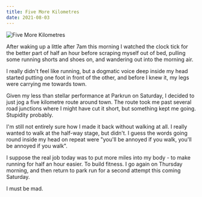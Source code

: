 ```yaml
---
title: Five More Kilometres
date: 2021-08-03
---
```


![Five More Kilometres](https://source.unsplash.com/7QCBakMyDCE/1600x900)

After waking up a little after 7am this morning I watched the clock tick for the better part of half an hour before scraping myself out of bed, pulling some running shorts and shoes on, and wandering out into the morning air.

I really didn't feel like running, but a dogmatic voice deep inside my head started putting one foot in front of the other, and before I knew it, my legs were carrying me towards town.

Given my less than stellar performance at Parkrun on Saturday, I decided to just jog a five kilometre route around town. The route took me past several road junctions where I might have cut it short, but something kept me going. Stupidity probably.

I'm still not entirely sure how I made it back without walking at all. I really wanted to walk at the half-way stage, but didn't. I guess the words going round inside my head on repeat were "you'll be annoyed if you walk, you'll be annoyed if you walk".

I suppose the real job today was to put more miles into my body - to make running for half an hour easier. To build fitness. I go again on Thursday morning, and then return to park run for a second attempt this coming Saturday.

I must be mad.
